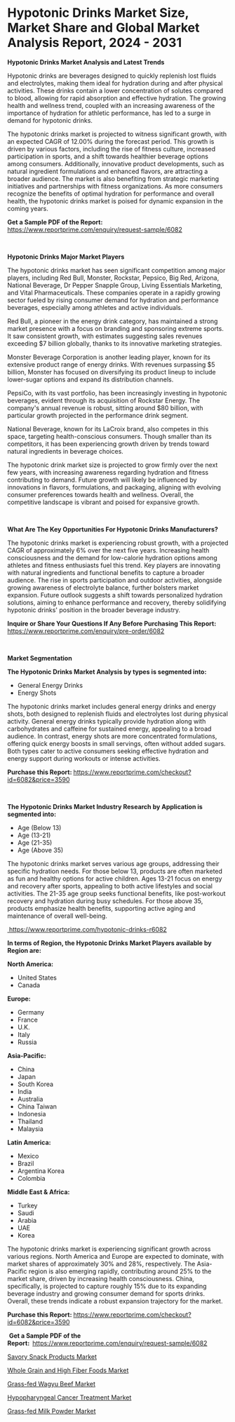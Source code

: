 <p><h1>Hypotonic Drinks Market Size, Market Share and Global Market Analysis Report, 2024 - 2031</h1></p><p><strong>Hypotonic Drinks Market Analysis and Latest Trends</strong></p>
<p><p>Hypotonic drinks are beverages designed to quickly replenish lost fluids and electrolytes, making them ideal for hydration during and after physical activities. These drinks contain a lower concentration of solutes compared to blood, allowing for rapid absorption and effective hydration. The growing health and wellness trend, coupled with an increasing awareness of the importance of hydration for athletic performance, has led to a surge in demand for hypotonic drinks.</p><p>The hypotonic drinks market is projected to witness significant growth, with an expected CAGR of 12.00% during the forecast period. This growth is driven by various factors, including the rise of fitness culture, increased participation in sports, and a shift towards healthier beverage options among consumers. Additionally, innovative product developments, such as natural ingredient formulations and enhanced flavors, are attracting a broader audience. The market is also benefiting from strategic marketing initiatives and partnerships with fitness organizations. As more consumers recognize the benefits of optimal hydration for performance and overall health, the hypotonic drinks market is poised for dynamic expansion in the coming years.</p></p>
<p><strong>Get a Sample PDF of the Report:&nbsp;</strong> <a href="https://www.reportprime.com/enquiry/request-sample/6082?utm_campaign=1530&utm_medium=2&utm_source=Github&utm_content=ia&utm_term=10102024&utm_id=hypotonic-drinks">https://www.reportprime.com/enquiry/request-sample/6082</a></p>
<p>&nbsp;</p>
<p><strong>Hypotonic Drinks Major Market Players</strong></p>
<p><p>The hypotonic drinks market has seen significant competition among major players, including Red Bull, Monster, Rockstar, Pepsico, Big Red, Arizona, National Beverage, Dr Pepper Snapple Group, Living Essentials Marketing, and Vital Pharmaceuticals. These companies operate in a rapidly growing sector fueled by rising consumer demand for hydration and performance beverages, especially among athletes and active individuals.</p><p>Red Bull, a pioneer in the energy drink category, has maintained a strong market presence with a focus on branding and sponsoring extreme sports. It saw consistent growth, with estimates suggesting sales revenues exceeding $7 billion globally, thanks to its innovative marketing strategies. </p><p>Monster Beverage Corporation is another leading player, known for its extensive product range of energy drinks. With revenues surpassing $5 billion, Monster has focused on diversifying its product lineup to include lower-sugar options and expand its distribution channels.</p><p>PepsiCo, with its vast portfolio, has been increasingly investing in hypotonic beverages, evident through its acquisition of Rockstar Energy. The company's annual revenue is robust, sitting around $80 billion, with particular growth projected in the performance drink segment.</p><p>National Beverage, known for its LaCroix brand, also competes in this space, targeting health-conscious consumers. Though smaller than its competitors, it has been experiencing growth driven by trends toward natural ingredients in beverage choices.</p><p>The hypotonic drink market size is projected to grow firmly over the next few years, with increasing awareness regarding hydration and fitness contributing to demand. Future growth will likely be influenced by innovations in flavors, formulations, and packaging, aligning with evolving consumer preferences towards health and wellness. Overall, the competitive landscape is vibrant and poised for expansive growth.</p></p>
<p>&nbsp;</p>
<p><strong>What Are The Key Opportunities For Hypotonic Drinks Manufacturers?</strong></p>
<p><p>The hypotonic drinks market is experiencing robust growth, with a projected CAGR of approximately 6% over the next five years. Increasing health consciousness and the demand for low-calorie hydration options among athletes and fitness enthusiasts fuel this trend. Key players are innovating with natural ingredients and functional benefits to capture a broader audience. The rise in sports participation and outdoor activities, alongside growing awareness of electrolyte balance, further bolsters market expansion. Future outlook suggests a shift towards personalized hydration solutions, aiming to enhance performance and recovery, thereby solidifying hypotonic drinks' position in the broader beverage industry.</p></p>
<p><strong>Inquire or Share Your Questions If Any Before Purchasing This Report:</strong> <a href="https://www.reportprime.com/enquiry/pre-order/6082?utm_campaign=1530&utm_medium=2&utm_source=Github&utm_content=ia&utm_term=10102024&utm_id=hypotonic-drinks">https://www.reportprime.com/enquiry/pre-order/6082</a></p>
<p>&nbsp;</p>
<p><strong>Market Segmentation</strong></p>
<p><strong>The Hypotonic Drinks Market Analysis by types is segmented into:</strong></p>
<p><ul><li>General Energy Drinks</li><li>Energy Shots</li></ul></p>
<p><p>The hypotonic drinks market includes general energy drinks and energy shots, both designed to replenish fluids and electrolytes lost during physical activity. General energy drinks typically provide hydration along with carbohydrates and caffeine for sustained energy, appealing to a broad audience. In contrast, energy shots are more concentrated formulations, offering quick energy boosts in small servings, often without added sugars. Both types cater to active consumers seeking effective hydration and energy support during workouts or intense activities.</p></p>
<p><strong>Purchase this Report:&nbsp;</strong><a href="https://www.reportprime.com/checkout?id=6082&price=3590&utm_campaign=1530&utm_medium=2&utm_source=Github&utm_content=ia&utm_term=10102024&utm_id=hypotonic-drinks">https://www.reportprime.com/checkout?id=6082&price=3590</a></p>
<p>&nbsp;</p>
<p><strong>The Hypotonic Drinks Market Industry Research by Application is segmented into:</strong></p>
<p><ul><li>Age (Below 13)</li><li>Age (13-21)</li><li>Age (21-35)</li><li>Age (Above 35)</li></ul></p>
<p><p>The hypotonic drinks market serves various age groups, addressing their specific hydration needs. For those below 13, products are often marketed as fun and healthy options for active children. Ages 13-21 focus on energy and recovery after sports, appealing to both active lifestyles and social activities. The 21-35 age group seeks functional benefits, like post-workout recovery and hydration during busy schedules. For those above 35, products emphasize health benefits, supporting active aging and maintenance of overall well-being.</p></p>
<p><a href="https://www.reportprime.com/hypotonic-drinks-r6082?utm_campaign=1530&utm_medium=2&utm_source=Github&utm_content=ia&utm_term=10102024&utm_id=hypotonic-drinks">&nbsp;https://www.reportprime.com/hypotonic-drinks-r6082</a></p>
<p><strong>In terms of Region, the Hypotonic Drinks Market Players available by Region are:</strong></p>
<p>
    <p> <strong> North America: </strong>
        <ul>
            <li>United States</li>
            <li>Canada</li>
        </ul>
        </p> 
    <p> <strong> Europe: </strong>
        <ul>
            <li>Germany</li>
            <li>France</li>
            <li>U.K.</li>
            <li>Italy</li>
            <li>Russia</li>
        </ul>
        </p> 
    <p> <strong> Asia-Pacific: </strong>
        <ul>
            <li>China</li>
            <li>Japan</li>
            <li>South Korea</li>
            <li>India</li>
            <li>Australia</li>
            <li>China Taiwan</li>
            <li>Indonesia</li>
            <li>Thailand</li>
            <li>Malaysia</li>
        </ul>
        </p> 
    <p> <strong> Latin America: </strong>
        <ul>
            <li>Mexico</li>
            <li>Brazil</li>
            <li>Argentina Korea</li>
            <li>Colombia</li>
        </ul>
        </p> 
    <p> <strong> Middle East & Africa: </strong>
        <ul>
            <li>Turkey</li>
            <li>Saudi</li>
            <li>Arabia</li>
            <li>UAE</li>
            <li>Korea</li>
        </ul>
    </p>
    </p>
<p><p>The hypotonic drinks market is experiencing significant growth across various regions. North America and Europe are expected to dominate, with market shares of approximately 30% and 28%, respectively. The Asia-Pacific region is also emerging rapidly, contributing around 25% to the market share, driven by increasing health consciousness. China, specifically, is projected to capture roughly 15% due to its expanding beverage industry and growing consumer demand for sports drinks. Overall, these trends indicate a robust expansion trajectory for the market.</p></p>
<p><strong>Purchase this Report: </strong><a href="https://www.reportprime.com/checkout?id=6082&price=3590&utm_campaign=1530&utm_medium=2&utm_source=Github&utm_content=ia&utm_term=10102024&utm_id=hypotonic-drinks">https://www.reportprime.com/checkout?id=6082&price=3590</a></p>
<p>&nbsp;<strong>Get a Sample PDF of the Report:&nbsp;&nbsp;</strong><a href="https://www.reportprime.com/enquiry/request-sample/6082?utm_campaign=1530&utm_medium=2&utm_source=Github&utm_content=ia&utm_term=10102024&utm_id=hypotonic-drinks">https://www.reportprime.com/enquiry/request-sample/6082</a></p>
<p><strong></strong></p>
<p><p><a href="https://www.linkedin.com/pulse/future-ready-strategic-insights-global-savory-snack-products-vay4e?utm_campaign=1530&utm_medium=2&utm_source=Github&utm_content=ia&utm_term=10102024&utm_id=hypotonic-drinks">Savory Snack Products Market</a></p><p><a href="https://www.linkedin.com/pulse/emerging-trends-whole-grain-high-fiber-foods-market-detailed-ludoe?utm_campaign=1530&utm_medium=2&utm_source=Github&utm_content=ia&utm_term=10102024&utm_id=hypotonic-drinks">Whole Grain and High Fiber Foods Market</a></p><p><a href="https://issuu.com/reportprime-2/docs/grass-fed-wagyu-beef-market-size-20_9ab04ffc9130e9?utm_campaign=1530&utm_medium=2&utm_source=Github&utm_content=ia&utm_term=10102024&utm_id=hypotonic-drinks">Grass-fed Wagyu Beef Market</a></p><p><a href="https://www.linkedin.com/pulse/hypopharyngeal-cancer-treatment-market-size-share-trends-analysis-sm4gc?utm_campaign=1530&utm_medium=2&utm_source=Github&utm_content=ia&utm_term=10102024&utm_id=hypotonic-drinks">Hypopharyngeal Cancer Treatment Market</a></p><p><a href="https://issuu.com/reportprime-2/docs/grass-fed-milk-powder-market-size-2_6a6b62e561f519?utm_campaign=1530&utm_medium=2&utm_source=Github&utm_content=ia&utm_term=10102024&utm_id=hypotonic-drinks">Grass-fed Milk Powder Market</a></p></p>